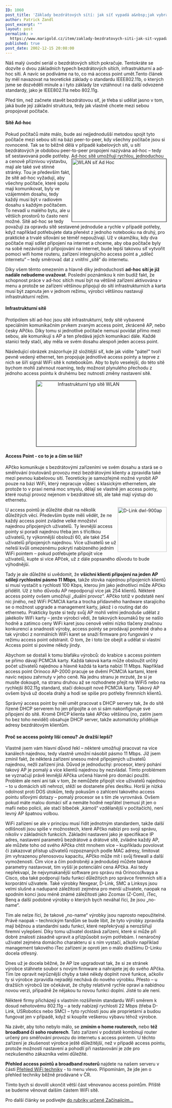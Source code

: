 ```yaml
---
ID: 1060
post_title: 'Základy bezdrátových sítí: jak síť vypadá a&nbsp;jak vybrat Access Point?'
author: Patrick Zandl
post_excerpt: ""
layout: post
permalink: >
  https://www.marigold.cz/item/zaklady-bezdratovych-siti-jak-sit-vypada-a-jak-vybrat-access-point
published: true
post_date: 2002-12-15 20:08:00
---
```

Náš malý úvodní seriál o bezdrátových sítích pokračuje. Tentokráte se dozvíte o dvou základních typech bezdrátových sítích, infrastrukturní a ad-hoc síti. A navíc se podíváme na to, co má access point umět.<!--more-->Tento článek by měl navazovat na teoretické základy o standardu IEEE802.11b, o kterých jsme se dozvěděli minule a i tyto základy lze vztáhnout i na další odvozené standardy, jako je IEEE802.11a nebo 802.11g. 
<P>Před tím, než začnete stavět bezdrátovou síť, je třeba si udělat jasno v tom, jaká bude její základní struktura, tedy jak vlastně chcete mezi sebou propojovat počítače. 
<H4>Sítě Ad-hoc </H4>
<P>Pokud počítačů máte málo, bude asi nejjednodušší metodou spojit tyto počítače mezi sebou sítí na bázi peer-to-peer, kdy všechny počítače jsou si rovnocené. Tak se to běžně dělá v případě kabelových sítí, u sítí bezdrátových je obdobou peer-to-peer propojení nazývána ad-hoc &#8211; tedy síť sestavovaná podle potřeby. Ad-hoc sítě umo<IMG height=196 alt="WLAN síť Ad Hoc" src="/wp-content/uploads/sitadhoc.gif" width=295 align=right border=1>žňují rychlou, jednoduchou a cenově příznivou výstavbu, mají ale také své stinné stránky. Tou je především fakt, že sítě ad-hoc vyžadují, aby všechny počítače, které spolu mají komunikovat, byly ve vzájemném dosahu, tedy každý musí být v radiovém dosahu s každým počítačem. To nevadí u malého bytu, ale u větších prostorů to často není možné. Sítě ad-hoc se tedy považují za opravdu sítě sestavené jednoduše a rychle v případě potřeby, když například potřebujete data přenést z jednoho notebooku na druhý, pro praktické a trvalé síťování se téměř nepoužívají. Už v okamžiku, kdy dva počítače mají sdílet připojení na internet a chceme, aby oba počítače byly na sobě nezávislé při připojování na internet, bude lepší takovou síť vytvořit pomoci wifi home routeru, zařízení integrujícího access point a &#8222;sdíleč internetu&#8220; &#8211; tedy směrovač dat z vnitřní &#8222;sítě&#8220; do internetu. 
<P>Díky všem těmto omezením a hlavně díky jednoduchosti <STRONG>ad-hoc sítí je již nadále nebudeme uvažovat</STRONG>. Poslední poznámkou k nim budiž fakt, že schopnost práce v ad-hoc sítích musí být na většině zařízení aktivována v menu a protože se zařízení většinou připojují do sítí infrastrukturních a karta musí být zapnuta jen v jednom režimu, výrobci většinou nastavují infrastrukturní režim. 
<H4>Infrastrukturní sítě </H4>
<P>Protipólem sítí ad-hoc jsou sítě infrastrukturní, tedy sítě vybavené speciálním komunikačním prvkem zvaným access point, zkráceně AP, nebo česky APčko. Díky tomu si jednotlivé počítače nemusí povídat přímo mezi sebou, ale komunikují s AP a ten předává jejich komunikaci dále. Každé stanici tedy stačí, aby měla ve svém dosahu alespoň jeden access point.&#160; 
<P>Následující obrázek znázorňuje již složitější síť, kde jak vidíte "páteř" tvoří pevně vedený ethernet, ten propojuje jednotlivé access pointy a teprve z nich se šíří signál WiFi sítě k notebookům. Aby to bylo veselejší, do této sítě bychom mohli zahrnout roaming, tedy možnost plynulého přechodu&#160;z jednoho access pointu k druhému bez nutnosti změny nastavení sítě. &#160; 
<P align=center><IMG height=205 alt="Infrastrukturní typ sítě WLAN" src="/wp-content/uploads/sitinfrastructure.gif" width=311 border=1></P>
<P></P>
<H4>Access Point - co to je a čím se liší?</H4>
<P>APčko komunikuje s bezdrátovými zařízeními ve svém dosahu a stará se o směřování (routování) provozu mezi bezdrátovými klienty a zpravidla také mezi pevnou kabelovou sítí. Teoreticky je samozřejmě možné vyrobit AP pouze na bázi WiFi, který nepracuje vůbec s klasickým ethernetem, ale protože to v praxi nemá moc smyslu, dělají se vlastně jen access pointy, které routují provoz nejenom v bezdrátové síti, ale také mají výstup do ethernetu. 
<P><IMG height=140 alt="D-Link dwl-900ap" src="http://beta.marigold.cz/obrazek/dlinkdwl-900ap.jpg" width=153 align=right>U access pointů je důležité dbát na několik důležitých věcí. Především byste měli vědět, že ne každý access point zvládne velké množství najednou připojených uživatelů. Ty levnější access pointy si poradí najednou třeba jen s třicítkou uživatelů, ty výkonnější obslouží 60, ale také 254 uživatelů připojených najednou. Více uživatelů se už neřeší kvůli omezenému pokrytí nabízeného jedním WiFi pointem &#8211; pokud potřebujete připojit více uživatelů, kupte si více APček, už z dále popsaného důvodu to bude výhodnější. 
<P>Tady je ale důležité si uvědomit, že <STRONG>všichni klienti připojení na jeden AP sdílejí rychlostní pásmo 11 Mbps</STRONG>, takže stovka najednou připojeních klientů si musí vystačit s rychlostí 100 Kbps, kterou jim jako jednotlivci může APčko přidělit. Už z toho důvodu AP nepodporují více jak 254 klientů. Některé access pointy ovšem umožňují &#8222;duální provoz&#8220;. APčko totiž v podstatě není nic jiného, než WiFi PCMCIA karta a trocha přídavného hardware starajícího se o možnost upgrade a management karty, jakož i o routing dat do ethernetu. Prakticky byste si tedy svůj AP mohli velmi jednoduše udělat z jakékoliv WiFi karty &#8211; jenže výrobci vědí, že takových koumáků by se našlo hodně a zatímco ceny WiFi karet jsou cenově velmi nízko tlačeny značnou konkurencí a snadností výroby, access pointy se prodávají poměrně draho a tak výrobci z normálních WiFi karet se snaží firmware pro fungování v režimu access point odstranit. O tom, že i toto lze obejít a udělat si vlastní Access point si povíme někdy jindy. 
<P>Abychom se dostali k tomu blafáku výrobců: do krabice s access pointem se přímo dávají PCMCIA karty. Každá taková karta může obsloužit určitý počet uživatelů najednou a hlavně každá ta karta nabízí 11 Mbps. Například access point Orinoco AP-2000 pracuje se dvěmi PCMCIA kartami, které navíc nejsou zahrnuty v jeho ceně. Na jednu stranu je mrzuté, že si je musíte dokoupit, na stranu druhou až se rozhodnete přejít na WiFi5 nebo na rychlejší 802.11g standard, stačí dokoupit nové PCMCIA karty. Takový AP ovšem bývá už docela drahý a hodí se spíše pro potřeby firemních klientů. 
<P>Správný access point by měl umět pracovat s DHCP servery tak, že do sítě řízené DHCP serverem ho jen připojíte a on si sám nakonfiguruje své připojení do sítě. Kromě DHCP klienta také APčko většinou (no, zatím jsem ho bez toho neviděl) obsahuje DHCP server, takže automaticky přiděluje adresy bezdrátovým klientům. 
<H4>Proč se access pointy liší cenou? Je dražší lepší?</H4>
<P>Vlastně jsem vám hlavní důvod řekl &#8211; některé umožňují pracovat na více kanálech najednou, tedy vlastně umožní násobit pásmo 11 Mbps. Již jsem zmínil fakt, že některá zařízení snesou méně připojených uživatelů najednou, nežli zařízení jiná. Důvod je jednoduchý: procesor, který pohání takový AP je pomalý a více klientů najednou by nezvládal. Tímto problémem se vyznačují právě levnější APčka určená hlavně pro domácí použití. Problém ale není ani tak v tom, že nemůžete připojit více uživatelů najednou &#8211; to u domácích sítí nehrozí, stěží se dostanete přes desítku. Horší je nízká odolnost proti DOS útokům, tedy pokusům o zahlcení takového access pointu síťovými dotazy &#8211; pomalý procesor se s tím zle vyrovnává. Ovšem pokud máte malou domácí síť a nemáte hodně nepřátel (nemusí jít jen o mafii nebo policii, ale stačí blbeček &#8222;kámoš&#8220; vzdělanější v počítačích), není levný AP špatnou volbou. 
<P>WiFi zařízení se ale v principu musí řídit jednotným standardem, takže další odlišnosti jsou spíše v možnostech, které APčko nabízí pro svoji správu, nikoliv v základních funkcích. Základní nastavení jako je specifikace IP adres, nastavení parametrů bezdrátové a drátové sítě, zvládne každý AP, ale můžete toho od svého APčka chtít mnohem více &#8211; kupříkladu povolovat či zakazovat přístup uživatelů rozpoznaných podle MAC adresy, limitovat jim vyhrazenou přenosovou kapacitu, APčko může mít i svůj firewall a další vymoženosti. Čím více a čím podrobněji a jednodušeji můžete takové parametry nastavovat, tím vyšší je potenciální cena APčka. Asi tedy nepřekvapí, že nejvymakanější software pro správu má Orinoco/Avaya a Cisco, oba také podporují řadu funkcí důležitých pro správce firemních sítí a korporátní uživatele. Také výrobky Nexgear, D-Link, SMC a Linksys jsou velmi slušné a nadupané záležitosti zejména pro menší uživatele, naopak na spodním konci jsou méně známé záležitosti jako Zcomax (Z-Com), iTec, Benq a další podobné výrobky o kterých bych neváhal říci, že jsou &#8222;no-name&#8220;. 
<P>Tím ale nelze říci, že takové &#8222;no-name&#8220; výrobky jsou naprosto nepoužitelné. Právě naopak &#8211; technickým fandům se bude líbit, že tyto výrobky zpravidla mají běžnou a standardní sadu funkcí, které nepřekrývají a nerozšiřují firemní vylepšení. Díky tomu uživatel dostává zařízení, které si může při dobré znalosti zásadně upravit a přizpůsobit svým potřebám. I nenáročný uživatel zejména domácího charakteru si s ním vystačí, ačkoliv například management takového iTec zařízení je oproti jen o málo dražšímu D-Linku docela otřesný. 
<P>Dnes už je docela běžné, že AP lze upgradovat tak, že si ze stránek výrobce stáhnete soubor s novým firmware a nahrajete jej do svého APčka. Tím lze opravit nejrůznější chyby a také někdy doplnit nové funkce, ačkoliv ty si výrobce zpravidla nejraději nechává do nového výrobku. Přesto &#8211; u dražších výrobců lze očekávat, že chyby relativně rychle opraví a nabídnou novou verzi, případně že nějakou tu novou funkci doplní. Jisté to ale není. 
<P>Některé firmy přicházejí s vlastním rozšířením standardu WiFi směrem k dosud nehotovému 802.11g &#8211; a tedy nabízejí rychlosti 22 Mbps (třeba D-Link, USRobotics nebo SMC) &#8211; tyto rychlosti jsou ale proprietární a budou fungovat jen v případě, když si koupíte veškerou výbavu téhož výrobce. 
<P>Na závěr, aby toho nebylo málo, se <STRONG>zmíním o home routerech</STRONG>, nebo <STRONG>též broadband či soho routerech</STRONG>. Tato zařízení v podstatě kombinují router určený pro směřování provozu do internetu s access pointem. U těchto zařízení je zkušenost výrobce ještě důležitější, než v případě access pointu, protože možností nastavení a pohodlí při nastavování je zde pro nezkušeného zákazníka velmi důležité. 
<P><STRONG>Přehled access pointů a broadband routerů </STRONG>najdete na našem serveru v části <A href="/prehledwifi/">Přehled WiFi techniky</A> - to menu vlevo. Připomínám, že jde jen o přehled techniky běžně prodávané v ČR. 
<P>Tímto bych si dovolil ukončit větší část věnovanou access pointům. Příště se budeme věnovat dalším částem WiFi sítě. 
<P>Pro další články se podívejte <A href="/zacinajicim/">do rubriky určené Začínajícím...</A></P>